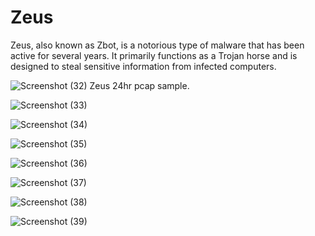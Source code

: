 # Zeus
Zeus, also known as Zbot, is a notorious type of malware that has been active for several years. It primarily functions as a Trojan horse and is designed to steal sensitive information from infected computers.


![Screenshot (32)](https://github.com/Hacosta21/Zeus-Trojan/assets/65152491/d9ecb8e7-4d7d-4d3a-9d82-42672c29b5d6)
Zeus 24hr pcap sample.


![Screenshot (33)](https://github.com/Hacosta21/Zeus-Trojan/assets/65152491/8623d191-bd8b-4949-a029-0a9cfa9a6a13)



![Screenshot (34)](https://github.com/Hacosta21/Zeus-Trojan/assets/65152491/8ba7c6ff-52d1-4d0c-bf99-976a0004a662)


![Screenshot (35)](https://github.com/Hacosta21/Zeus-Trojan/assets/65152491/82abfb49-619c-4e2f-a3e4-07c2d048386c)


![Screenshot (36)](https://github.com/Hacosta21/Zeus-Trojan/assets/65152491/03961521-d984-4437-a8b6-eca61f20b851)


![Screenshot (37)](https://github.com/Hacosta21/Zeus-Trojan/assets/65152491/76cc4a7d-abeb-487b-a209-9f38705e2b33)


![Screenshot (38)](https://github.com/Hacosta21/Zeus-Trojan/assets/65152491/fcd0e026-698a-4ae7-9d38-0de32a4360d5)



![Screenshot (39)](https://github.com/Hacosta21/Zeus-Trojan/assets/65152491/f0a9c89d-cba3-4600-bfb3-b50de8c7e434)



